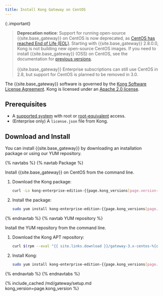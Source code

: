 ```yaml
---
title: Install Kong Gateway on CentOS
---
```


{:.important}
> **Deprecation notice**: Support for running open-source {{site.base_gateway}} on
CentOS is now deprecated, as [CentOS has reached End of Life (EOL)](https://www.centos.org/centos-linux-eol/).
Starting with {{site.base_gateway}} 2.8.0.0, Kong is not building new open-source CentOS images.
> If you need to install {{site.base_gateway}} (OSS) on CentOS, see the documentation for
[previous versions](/gateway/2.7.x/install/centos/).
> <br><br>
> {{site.base_gateway}} Enterprise subscriptions can still use CentOS in 2.8, but support
for CentOS is planned to be removed in 3.0.


The {{site.base_gateway}} software is governed by the
[Kong Software License Agreement](https://konghq.com/kongsoftwarelicense).
Kong is licensed under an
[Apache 2.0 license](https://github.com/Kong/kong/blob/master/LICENSE).

## Prerequisites

* A [supported system](/gateway/{{page.kong_version}}/install/linux/os-support) with root or [root-equivalent](/gateway/{{page.kong_version}}/production/running-kong/kong-user) access.
* (Enterprise only) A `license.json` file from Kong.

## Download and Install

You can install {{site.base_gateway}} by downloading an installation package or
using our YUM repository.

{% navtabs %}
{% navtab Package %}

Install {{site.base_gateway}} on CentOS from the command line.

1. Download the Kong package:

    ```bash
    curl -Lo kong-enterprise-edition-{{page.kong_versions[page.version-index].ee-version}}.rpm $(rpm --eval "{{ site.links.download }}/gateway-3.x-centos-%{centos_ver}/Packages/k/kong-enterprise-edition-{{page.kong_versions[page.version-index].ee-version}}.el%{centos_ver}.amd64.rpm")
    ```

2. Install the package:

    ```bash
    sudo yum install kong-enterprise-edition-{{page.kong_versions[page.version-index].ee-version}}.rpm
    ```

{% endnavtab %}
{% navtab YUM repository %}

Install the YUM repository from the command line.

1. Download the Kong APT repository:
    ```bash
    curl $(rpm --eval "{{ site.links.download }}/gateway-3.x-centos-%{centos_ver}/config.repo") | sudo tee /etc/yum.repos.d/kong.repo
    ```

2. Install Kong:

    ```bash
    sudo yum install kong-enterprise-edition-{{page.kong_versions[page.version-index].ee-version}}
    ```

{% endnavtab %}
{% endnavtabs %}

<!-- Setup content shared between all Linux installation topics: Amazon Linux, CentOS, Ubuntu, and RHEL.
Includes the following sections: Setup configs, Using a database, Using a yaml declarative config file,
Using a yaml declarative config file, Verify install, Enable and configure Kong Manager, Enable Dev Portal,
Support, and Next Steps.
Located in the app/_includes/md/gateway folder.
See https://docs.konghq.com/contributing/includes/ for more information about using includes in this project.
-->

{% include_cached /md/gateway/setup.md kong_version=page.kong_version %}
